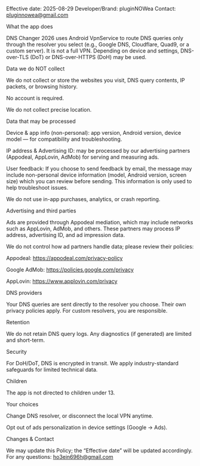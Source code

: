 Effective date: 2025-08-29
Developer/Brand: pluginNOWea
Contact: pluginnowea@gmail.com

What the app does

DNS Changer 2026 uses Android VpnService to route DNS queries only through the resolver you select (e.g., Google DNS, Cloudflare, Quad9, or a custom server). It is not a full VPN. Depending on device and settings, DNS-over-TLS (DoT) or DNS-over-HTTPS (DoH) may be used.

Data we do NOT collect

We do not collect or store the websites you visit, DNS query contents, IP packets, or browsing history.

No account is required.

We do not collect precise location.

Data that may be processed

Device & app info (non-personal): app version, Android version, device model — for compatibility and troubleshooting.

IP address & Advertising ID: may be processed by our advertising partners (Appodeal, AppLovin, AdMob) for serving and measuring ads.

User feedback: If you choose to send feedback by email, the message may include non-personal device information (model, Android version, screen size) which you can review before sending. This information is only used to help troubleshoot issues.

We do not use in-app purchases, analytics, or crash reporting.

Advertising and third parties

Ads are provided through Appodeal mediation, which may include networks such as AppLovin, AdMob, and others. These partners may process IP address, advertising ID, and ad impression data.

We do not control how ad partners handle data; please review their policies:

Appodeal: https://appodeal.com/privacy-policy

Google AdMob: https://policies.google.com/privacy

AppLovin: https://www.applovin.com/privacy

DNS providers

Your DNS queries are sent directly to the resolver you choose. Their own privacy policies apply. For custom resolvers, you are responsible.

Retention

We do not retain DNS query logs. Any diagnostics (if generated) are limited and short-term.

Security

For DoH/DoT, DNS is encrypted in transit. We apply industry-standard safeguards for limited technical data.

Children

The app is not directed to children under 13.

Your choices

Change DNS resolver, or disconnect the local VPN anytime.

Opt out of ads personalization in device settings (Google → Ads).

Changes & Contact

We may update this Policy; the “Effective date” will be updated accordingly.
For any questions: ho3ein696h@gmail.com
